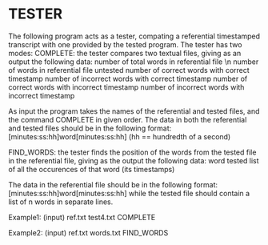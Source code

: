 # TESTER

The following program acts as a tester, compating a referential timestamped transcript
with one provided by the tested program. The tester has two modes:
  COMPLETE: the tester compares two textual files, giving as an output
  the following data:
      number of total words in referential file \n
      number of words in referential file untested
      number of correct words with correct timestamp
      number of incorrect words with correct timestamp
      number of correct words with incorrect timestamp
      number of incorrect words with incorrect timestamp
  
  As input the program takes the names of the referential and tested files, and the command COMPLETE
  in given order. 
  The data in both the referential and tested files should be in the following format:
  [minutes:ss:hh]word[minutes:ss:hh] (hh == hundredth of a second)
  
  FIND_WORDS: the tester finds the position of the words from the tested file in the referential
  file, giving as the output the following data:
      word tested
      list of all the occurences of that word (its timestamps)
      
  The data in the referential file should be in the following format:
  [minutes:ss:hh]word[minutes:ss:hh]
  while the tested file should contain a list of n words in separate lines.
  
  Example1:
  (input)
    ref.txt
    test4.txt
    COMPLETE
    
    
  Example2:
  (input)
    ref.txt
    words.txt
    FIND_WORDS
    
    
  
